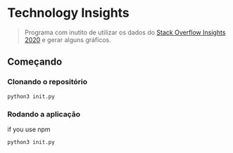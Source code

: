 # Technology Insights
> Programa com inutito de utilizar os dados do [Stack Overflow Insights 2020](insights.stackoverflow.com/survey/2020) e gerar alguns gráficos.

## Começando

### Clonando o repositório
```bin
python3 init.py
```

### Rodando a aplicação

if you use npm
```bin
python3 init.py
```
